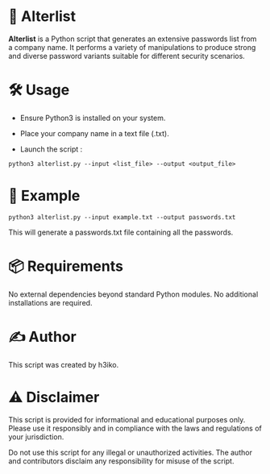 # 🔐 Alterlist

**Alterlist** is a Python script that generates an extensive passwords list from a company name. It performs a variety of manipulations to produce strong and diverse password variants suitable for different security scenarios.

# 🛠️ Usage

- Ensure Python3 is installed on your system.

- Place your company name in a text file (.txt).

- Launch the script :

```python3 alterlist.py --input <list_file> --output <output_file>```

# 🎯 Example

```python3 alterlist.py --input example.txt --output passwords.txt```

This will generate a passwords.txt file containing all the passwords.

# 📦 Requirements

No external dependencies beyond standard Python modules.
No additional installations are required.

# ✍️ Author

This script was created by h3iko.

# ⚠️ Disclaimer

This script is provided for informational and educational purposes only. Please use it responsibly and in compliance with the laws and regulations of your jurisdiction.

Do not use this script for any illegal or unauthorized activities. The author and contributors disclaim any responsibility for misuse of the script.
